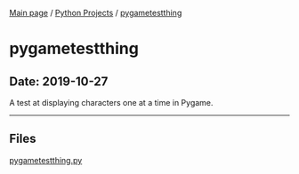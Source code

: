 [Main page](/) / [Python Projects](/python) / [pygametestthing](/python/2019-10-27_pygametestthing)

# pygametestthing

## Date: 2019-10-27

A test at displaying characters one at a time in Pygame.

-----

## Files

[pygametestthing.py](pygametestthing.py)